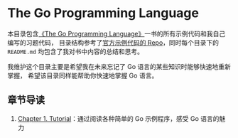 # The Go Programming Language

本目录包含[《The Go Programming Language》](http://www.gopl.io/)一书的所有示例代码和我自己编写的习题代码，
目录结构参考了[官方示例代码的 Repo](https://github.com/adonovan/gopl.io/)，同时每个目录下的 `README.md`
均包含了我对书中内容的总结和思考。

我维护这个目录主要是希望我在未来忘记了 Go 语言的某些知识时能够快速地重新掌握，
希望该目录同样能帮助你快速地掌握 Go 语言。

## 章节导读

1. [Chapter 1. Tutorial](ch1/)：通过阅读各种简单的 Go 示例程序，感受 Go 语言的魅力
